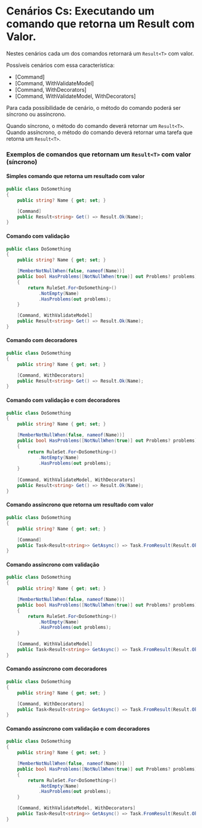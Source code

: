 # Cenários Cs: Executando um comando que retorna um Result com Valor.

Nestes cenários cada um dos comandos retornará um `Result<T>` com valor.

Possíveis cenários com essa característica:

- [Command]
- [Command, WithValidateModel]
- [Command, WithDecorators]
- [Command, WithValidateModel, WithDecorators]

Para cada possibilidade de cenário, o método do comando poderá ser síncrono ou assíncrono.

Quando síncrono, o método do comando deverá retornar um `Result<T>`.
Quando assíncrono, o método do comando deverá retornar uma tarefa que retorna um `Result<T>`.

### Exemplos de comandos que retornam um `Result<T>` com valor (síncrono)

#### Simples comando que retorna um resultado com valor

```cs
public class DoSomething
{
    public string? Name { get; set; }

    [Command]
    public Result<string> Get() => Result.Ok(Name);
}
```

#### Comando com validação

```cs
public class DoSomething
{
    public string? Name { get; set; }

    [MemberNotNullWhen(false, nameof(Name))]
    public bool HasProblems([NotNullWhen(true)] out Problems? problems)
    {
        return RuleSet.For<DoSomething>()
            .NotEmpty(Name)
            .HasProblems(out problems);
    }

    [Command, WithValidateModel]
    public Result<string> Get() => Result.Ok(Name);
}
```

#### Comando com decoradores

```cs
public class DoSomething
{
    public string? Name { get; set; }

    [Command, WithDecorators]
    public Result<string> Get() => Result.Ok(Name);
}
```

#### Comando com validação e com decoradores

```cs
public class DoSomething
{
    public string? Name { get; set; }

    [MemberNotNullWhen(false, nameof(Name))]
    public bool HasProblems([NotNullWhen(true)] out Problems? problems)
    {
        return RuleSet.For<DoSomething>()
            .NotEmpty(Name)
            .HasProblems(out problems);
    }
    
    [Command, WithValidateModel, WithDecorators]
    public Result<string> Get() => Result.Ok(Name);
}
```

#### Comando assíncrono que retorna um resultado com valor

```cs
public class DoSomething
{
    public string? Name { get; set; }

    [Command]
    public Task<Result<string>> GetAsync() => Task.FromResult(Result.Ok(Name));
}
```

#### Comando assíncrono com validação

```cs
public class DoSomething
{
    public string? Name { get; set; }

    [MemberNotNullWhen(false, nameof(Name))]
    public bool HasProblems([NotNullWhen(true)] out Problems? problems)
    {
        return RuleSet.For<DoSomething>()
            .NotEmpty(Name)
            .HasProblems(out problems);
    }

    [Command, WithValidateModel]
    public Task<Result<string>> GetAsync() => Task.FromResult(Result.Ok(Name));
}
```

#### Comando assíncrono com decoradores

```cs
public class DoSomething
{
    public string? Name { get; set; }

    [Command, WithDecorators]
    public Task<Result<string>> GetAsync() => Task.FromResult(Result.Ok(Name));
}
```

#### Comando assíncrono com validação e com decoradores

```cs
public class DoSomething
{
    public string? Name { get; set; }

    [MemberNotNullWhen(false, nameof(Name))]
    public bool HasProblems([NotNullWhen(true)] out Problems? problems)
    {
        return RuleSet.For<DoSomething>()
            .NotEmpty(Name)
            .HasProblems(out problems);
    }

    [Command, WithValidateModel, WithDecorators]
    public Task<Result<string>> GetAsync() => Task.FromResult(Result.Ok(Name));
}
```